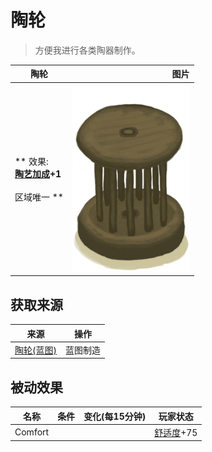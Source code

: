 # 陶轮  
> 方便我进行各类陶器制作。  
  
  陶轮  |   图片   
 ----  |  ----:   
 ** 效果: **<br>[陶艺加成](PotteryBonus.md)+1<br><br>** 区域唯一 **  |  <img decoding="async" src="Sprite/PotteryWheel.png" href="a.md" style="max-width:300px;max-height:300px;">   
  
## 获取来源  
来源  |  操作  
----  |  ----  
[陶轮(蓝图)](Bp_PotteryWheel.md)  |  蓝图制造  
## 被动效果  
名称  |  条件  |  变化(每15分钟)  |  玩家状态  
----  |  ----  |  ----  |  ----  
Comfort  |    |    |  [舒适度](Comfort.md)+75  
